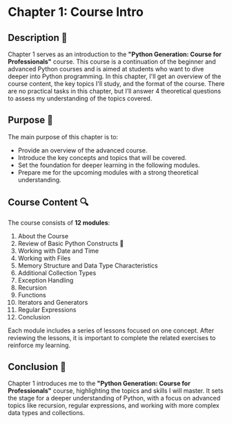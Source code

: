 # Chapter 1: Course Intro

## Description 📝

Chapter 1 serves as an introduction to the **"Python Generation: Course for Professionals"** course.
This course is a continuation of the beginner and advanced Python courses and is aimed at students who want to dive deeper into Python programming.
In this chapter, I'll get an overview of the course content, the key topics I'll study, and the format of the course.
There are no practical tasks in this chapter, but I’ll answer 4 theoretical questions to assess my understanding of the topics covered.

## Purpose 🎯

The main purpose of this chapter is to:

-   Provide an overview of the advanced course.
-   Introduce the key concepts and topics that will be covered.
-   Set the foundation for deeper learning in the following modules.
-   Prepare me for the upcoming modules with a strong theoretical understanding.

## Course Content 🔍

The course consists of **12 modules**:

1. About the Course
2. Review of Basic Python Constructs 🐍
3. Working with Date and Time
4. Working with Files
5. Memory Structure and Data Type Characteristics
6. Additional Collection Types
7. Exception Handling
8. Recursion
9. Functions
10. Iterators and Generators
11. Regular Expressions
12. Conclusion

Each module includes a series of lessons focused on one concept.
After reviewing the lessons, it is important to complete the related exercises to reinforce my learning.

## Conclusion 🚀

Chapter 1 introduces me to the **"Python Generation: Course for Professionals"** course, highlighting the topics and skills I will master.
It sets the stage for a deeper understanding of Python, with a focus on advanced topics like recursion, regular expressions, and working with more complex data types and collections.
